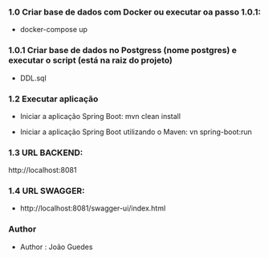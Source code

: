 ### 1.0 Criar base de dados com Docker ou executar oa passo 1.0.1:

* docker-compose up

### 1.0.1 Criar base de dados no Postgress (nome postgres) e executar o script (está na raiz do projeto)

* DDL.sql

### 1.2 Executar aplicação

* Iniciar a aplicação Spring Boot: mvn clean install
 
* Iniciar a aplicação Spring Boot utilizando o Maven: vn spring-boot:run

### 1.3 URL BACKEND:

http://localhost:8081

### 1.4 URL SWAGGER:

* http://localhost:8081/swagger-ui/index.html

### Author

* Author  : João Guedes
